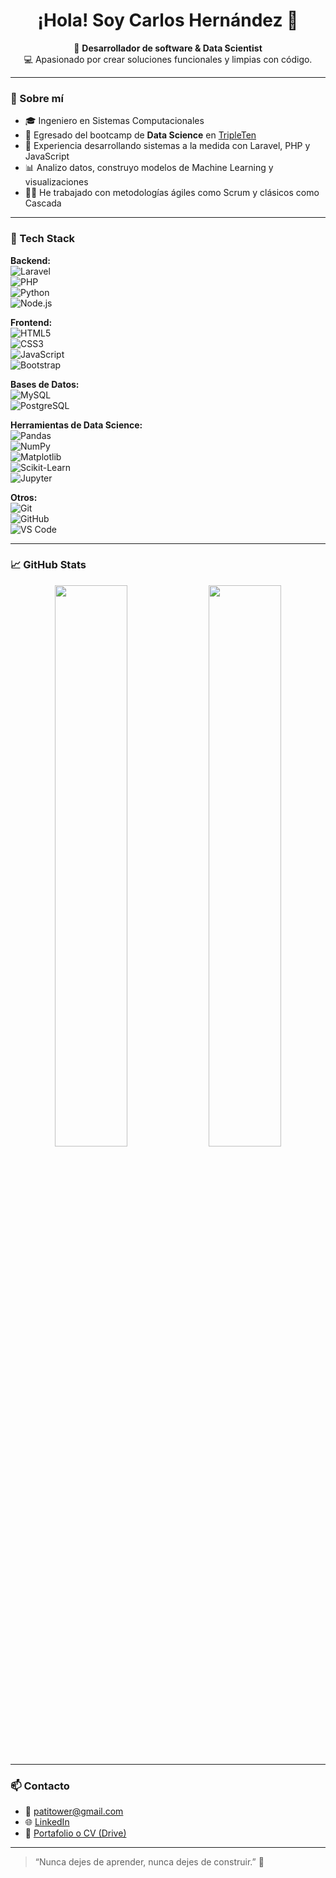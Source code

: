 <h1 align="center">¡Hola! Soy Carlos Hernández 👋</h1>

<p align="center">
  🧠 <strong>Desarrollador de software & Data Scientist</strong><br>
  💻 Apasionado por crear soluciones funcionales y limpias con código.
</p>

---

### 🚀 Sobre mí

- 🎓 Ingeniero en Sistemas Computacionales
- 🧠 Egresado del bootcamp de **Data Science** en [TripleTen](https://tripleten.com/)
- 💼 Experiencia desarrollando sistemas a la medida con Laravel, PHP y JavaScript
- 📊 Analizo datos, construyo modelos de Machine Learning y visualizaciones
- 👨‍💻 He trabajado con metodologías ágiles como Scrum y clásicos como Cascada

---

### 🧰 Tech Stack

**Backend:**  
![Laravel](https://img.shields.io/badge/-Laravel-red?style=flat-square&logo=laravel)  
![PHP](https://img.shields.io/badge/-PHP-777BB4?style=flat-square&logo=php)  
![Python](https://img.shields.io/badge/-Python-3776AB?style=flat-square&logo=python)  
![Node.js](https://img.shields.io/badge/-Node.js-339933?style=flat-square&logo=nodedotjs)

**Frontend:**  
![HTML5](https://img.shields.io/badge/-HTML5-E34F26?style=flat-square&logo=html5)  
![CSS3](https://img.shields.io/badge/-CSS3-1572B6?style=flat-square&logo=css3)  
![JavaScript](https://img.shields.io/badge/-JavaScript-F7DF1E?style=flat-square&logo=javascript)  
![Bootstrap](https://img.shields.io/badge/-Bootstrap-563D7C?style=flat-square&logo=bootstrap)

**Bases de Datos:**  
![MySQL](https://img.shields.io/badge/-MySQL-4479A1?style=flat-square&logo=mysql)  
![PostgreSQL](https://img.shields.io/badge/-PostgreSQL-336791?style=flat-square&logo=postgresql)

**Herramientas de Data Science:**  
![Pandas](https://img.shields.io/badge/-Pandas-150458?style=flat-square&logo=pandas)  
![NumPy](https://img.shields.io/badge/-NumPy-013243?style=flat-square&logo=numpy)  
![Matplotlib](https://img.shields.io/badge/-Matplotlib-ffffff?style=flat-square&logo=matplotlib)  
![Scikit-Learn](https://img.shields.io/badge/-scikit%20learn-F7931E?style=flat-square&logo=scikit-learn)  
![Jupyter](https://img.shields.io/badge/-Jupyter-F37626?style=flat-square&logo=jupyter)

**Otros:**  
![Git](https://img.shields.io/badge/-Git-F05032?style=flat-square&logo=git)  
![GitHub](https://img.shields.io/badge/-GitHub-181717?style=flat-square&logo=github)  
![VS Code](https://img.shields.io/badge/-VS%20Code-007ACC?style=flat-square&logo=visual-studio-code)

---

### 📈 GitHub Stats

<p align="center">
  <img src="https://github-readme-stats.vercel.app/api?username=CarlosPeresDev&show_icons=true&theme=radical" width="48%" />
  <img src="https://github-readme-streak-stats.herokuapp.com?user=CarlosPeresDev&theme=radical&hide_border=false" width="48%" />
</p>

---

### 📫 Contacto

- 📧 patitower@gmail.com  
- 🌐 [LinkedIn](https://linkedin.com/in/tu-usuario)  
- 📁 [Portafolio o CV (Drive)](https://drive.google.com/tu-link)

---

> “Nunca dejes de aprender, nunca dejes de construir.” 🚀
